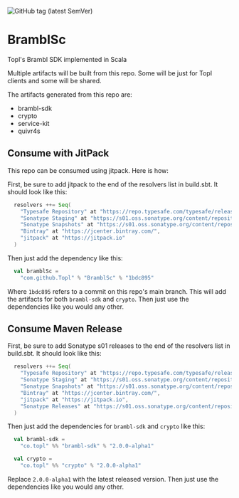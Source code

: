 ![GitHub tag (latest SemVer)](https://img.shields.io/github/v/tag/topl/bramblsc?label=release&style=plastic)

# BramblSc

Topl's Brambl SDK implemented in Scala

Multiple artifacts will be built from this repo. Some will be just for Topl clients and some will be shared. 

The artifacts generated from this repo are:

- brambl-sdk
- crypto
- service-kit
- quivr4s

## Consume with JitPack

This repo can be consumed using jitpack. Here is how:

First, be sure to add jitpack to the end of the resolvers list in build.sbt. It should look like this:
```sbt
  resolvers ++= Seq(
    "Typesafe Repository" at "https://repo.typesafe.com/typesafe/releases/",
    "Sonatype Staging" at "https://s01.oss.sonatype.org/content/repositories/staging",
    "Sonatype Snapshots" at "https://s01.oss.sonatype.org/content/repositories/snapshots/",
    "Bintray" at "https://jcenter.bintray.com/",
    "jitpack" at "https://jitpack.io"
  )
```

Then just add the dependency like this:
```sbt
  val bramblSc =
    "com.github.Topl" % "BramblSc" % "1bdc895"
```
Where `1bdc895` refers to a commit on this repo's main branch. This will add the artifacts for both `brambl-sdk` and `crypto`.
Then just use the dependencies like you would any other.

## Consume Maven Release

First, be sure to add Sonatype s01 releases to the end of the resolvers list in build.sbt. It should look like this:
```sbt
  resolvers ++= Seq(
    "Typesafe Repository" at "https://repo.typesafe.com/typesafe/releases/",
    "Sonatype Staging" at "https://s01.oss.sonatype.org/content/repositories/staging",
    "Sonatype Snapshots" at "https://s01.oss.sonatype.org/content/repositories/snapshots/",
    "Bintray" at "https://jcenter.bintray.com/",
    "jitpack" at "https://jitpack.io",
    "Sonatype Releases" at "https://s01.oss.sonatype.org/content/repositories/releases/"
  )
```

Then just add the dependencies for `brambl-sdk` and `crypto` like this:
```sbt
  val brambl-sdk =
    "co.topl" %% "brambl-sdk" % "2.0.0-alpha1"
```

```sbt
  val crypto =
    "co.topl" %% "crypto" % "2.0.0-alpha1"
```

Replace `2.0.0-alpha1` with the latest released version. Then just use the dependencies like you would any other.
